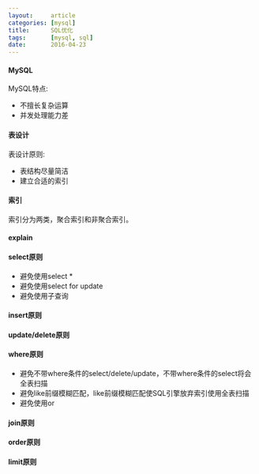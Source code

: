 ```yaml
---
layout:     article
categories: [mysql]
title:      SQL优化
tags:       [mysql, sql]
date:       2016-04-23
---
```


#### MySQL

MySQL特点:

* 不擅长复杂运算
* 并发处理能力差

#### 表设计

表设计原则:

* 表结构尽量简洁
* 建立合适的索引

#### 索引

索引分为两类，聚合索引和非聚合索引。

#### explain

#### select原则

* 避免使用select *
* 避免使用select for update
* 避免使用子查询

#### insert原则

#### update/delete原则

#### where原则

* 避免不带where条件的select/delete/update，不带where条件的select将会全表扫描
* 避免like前缀模糊匹配，like前缀模糊匹配使SQL引擎放弃索引使用全表扫描
* 避免使用or

#### join原则

#### order原则

#### limit原则
